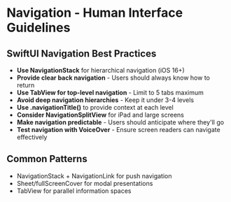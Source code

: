 # Navigation - Human Interface Guidelines

## SwiftUI Navigation Best Practices

- **Use NavigationStack** for hierarchical navigation (iOS 16+)
- **Provide clear back navigation** - Users should always know how to return
- **Use TabView for top-level navigation** - Limit to 5 tabs maximum
- **Avoid deep navigation hierarchies** - Keep it under 3-4 levels
- **Use .navigationTitle()** to provide context at each level
- **Consider NavigationSplitView** for iPad and large screens
- **Make navigation predictable** - Users should anticipate where they'll go
- **Test navigation with VoiceOver** - Ensure screen readers can navigate effectively

## Common Patterns
* NavigationStack + NavigationLink for push navigation
* Sheet/fullScreenCover for modal presentations
* TabView for parallel information spaces

